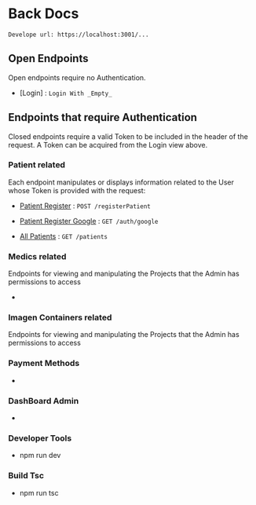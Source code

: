 # Back Docs

`Develope url: https://localhost:3001/...`

## Open Endpoints

Open endpoints require no Authentication.

- [Login] : `Login With _Empty_`

## Endpoints that require Authentication

Closed endpoints require a valid Token to be included in the header of the
request. A Token can be acquired from the Login view above.

### Patient related

Each endpoint manipulates or displays information related to the User whose
Token is provided with the request:

- [Patient Register](./readme/patientRoute/registerPatient.md) : `POST /registerPatient`
- [Patient Register Google](./readme/Auth0/Auth0Google.md) : `GET /auth/google`

- [All Patients](./readme/patientRoute/getAllPatients.md) : `GET /patients`

### Medics related

Endpoints for viewing and manipulating the Projects that the Admin
has permissions to access

-

### Imagen Containers related

Endpoints for viewing and manipulating the Projects that the Admin
has permissions to access

### Payment Methods

-

### DashBoard Admin

-

### Developer Tools

- npm run dev

### Build Tsc

- npm run tsc
